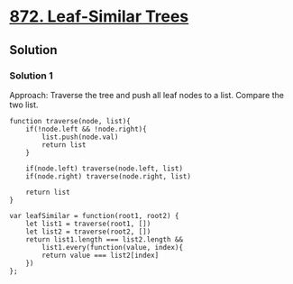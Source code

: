 # [872. Leaf-Similar Trees](https://leetcode.com/problems/leaf-similar-trees/)

## Solution

### Solution 1

Approach:
Traverse the tree and push all leaf nodes to a list. Compare the two list.

```
function traverse(node, list){
    if(!node.left && !node.right){
        list.push(node.val)
        return list
    }
    
    if(node.left) traverse(node.left, list)
    if(node.right) traverse(node.right, list)
    
    return list
}

var leafSimilar = function(root1, root2) {
    let list1 = traverse(root1, [])
    let list2 = traverse(root2, [])
    return list1.length === list2.length &&
        list1.every(function(value, index){
        return value === list2[index]
    })
};
```
